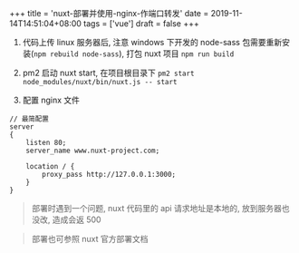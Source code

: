 +++
title = 'nuxt-部署并使用-nginx-作端口转发'
date = 2019-11-14T14:51:04+08:00
tags = ['vue']
draft = false
+++

1. 代码上传 linux 服务器后, 注意 windows 下开发的 node-sass 包需要重新安装(`npm rebuild node-sass`), 打包 nuxt 项目 `npm run build`  

2. pm2 启动 nuxt start, 在项目根目录下 `pm2 start node_modules/nuxt/bin/nuxt.js -- start`

3. 配置 nginx 文件
```
// 最简配置
server
{
    listen 80;
    server_name www.nuxt-project.com;
    
    location / {
    	proxy_pass http://127.0.0.1:3000;
    }    
}

```


> 部署时遇到一个问题, nuxt 代码里的 api 请求地址是本地的, 放到服务器也没改, 造成会返 500

> 部署也可参照 nuxt 官方部署文档
